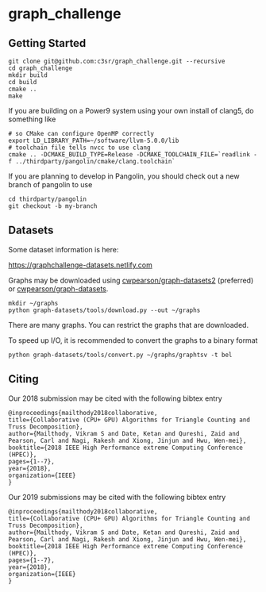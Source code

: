 # graph_challenge

## Getting Started

```
git clone git@github.com:c3sr/graph_challenge.git --recursive
cd graph_challenge
mkdir build
cd build
cmake ..
make
```

If you are building on a Power9 system using your own install of clang5, do something like

```
# so CMake can configure OpenMP correctly
export LD_LIBRARY_PATH=~/software/llvm-5.0.0/lib
# toolchain file tells nvcc to use clang
cmake .. -DCMAKE_BUILD_TYPE=Release -DCMAKE_TOOLCHAIN_FILE=`readlink -f ../thirdparty/pangolin/cmake/clang.toolchain`
```

If you are planning to develop in Pangolin, you should check out a new branch of pangolin to use

```
cd thirdparty/pangolin
git checkout -b my-branch
```

## Datasets

Some dataset information is here:

https://graphchallenge-datasets.netlify.com

Graphs may be downloaded using [cwpearson/graph-datasets2](https://github.com/cwpearson/graph-datasets) (preferred) or [cwpearson/graph-datasets](https://github.com/cwpearson/graph-datasets).

```
mkdir ~/graphs
python graph-datasets/tools/download.py --out ~/graphs
```

There are many graphs. You can restrict the graphs that are downloaded.

To speed up I/O, it is recommended to convert the graphs to a binary format

```
python graph-datasets/tools/convert.py ~/graphs/graphtsv -t bel
```

## Citing

Our 2018 submission may be cited with the following bibtex entry

    @inproceedings{mailthody2018collaborative,
    title={Collaborative (CPU+ GPU) Algorithms for Triangle Counting and Truss Decomposition},
    author={Mailthody, Vikram S and Date, Ketan and Qureshi, Zaid and Pearson, Carl and Nagi, Rakesh and Xiong, Jinjun and Hwu, Wen-mei},
    booktitle={2018 IEEE High Performance extreme Computing Conference (HPEC)},
    pages={1--7},
    year={2018},
    organization={IEEE}
    }

Our 2019 submissions may be cited with the following bibtex entry

    @inproceedings{mailthody2018collaborative,
    title={Collaborative (CPU+ GPU) Algorithms for Triangle Counting and Truss Decomposition},
    author={Mailthody, Vikram S and Date, Ketan and Qureshi, Zaid and Pearson, Carl and Nagi, Rakesh and Xiong, Jinjun and Hwu, Wen-mei},
    booktitle={2018 IEEE High Performance extreme Computing Conference (HPEC)},
    pages={1--7},
    year={2018},
    organization={IEEE}
    }